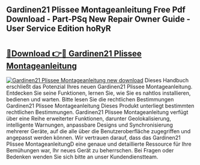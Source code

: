 ## Gardinen21 Plissee Montageanleitung Free Pdf Download - Part-PSq New Repair Owner Guide - User Service Edition hoRyR

# <h2><a href="http://df747wc.blite.top/?on=Gardinen21+Plissee+Montageanleitung">🔗Download 👉🔴 Gardinen21 Plissee Montageanleitung</a></h2>

[![Gardinen21 Plissee Montageanleitung new download](https://i.imgur.com/lujVjoI.png)](http://df747wc.blite.top/?on=Gardinen21+Plissee+Montageanleitung)
Dieses Handbuch erschließt das Potenzial Ihres neuen Gardinen21 Plissee Montageanleitung. Entdecken Sie seine Funktionen, lernen Sie, wie Sie es nahtlos installieren, bedienen und warten. Bitte lesen Sie die rechtlichen Bestimmungen Gardinen21 Plissee Montageanleitung Dieses Produkt unterliegt bestimmten rechtlichen Bestimmungen. Gardinen21 Plissee Montageanleitung verfügt über eine Reihe erweiterter Funktionen, darunter Geolokalisierung, intelligente Warnungen, anpassbare Designs und Synchronisierung mehrerer Geräte, auf die alle über die Benutzeroberfläche zugegriffen und angepasst werden können. Wir vertrauen darauf, dass das Gardinen21 Plissee MontageanleitungD eine genaue und detaillierte Ressource für Ihre Bemühungen war, Ihr neues Gerät zu beherrschen. Bei Fragen oder Bedenken wenden Sie sich bitte an unser Kundendienstteam.
